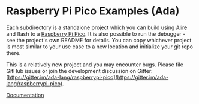 # Raspberry Pi Pico Examples (Ada)

Each subdirectory is a standalone project which you can build using [Alire](https://alire.ada.dev/) and flash to a [Raspberry Pi Pico](https://www.raspberrypi.com/documentation/microcontrollers/pico-series.html). It is also possible to run the debugger - see the project's own README for details. You can copy whichever project is most similar to your use case to a new location and initialize your git repo there.

This is a relatively new project and you may encounter bugs. Please file GitHub issues or join the development discussion on Gitter: [https://gitter.im/ada-lang/raspberrypi-pico](https://gitter.im/ada-lang/raspberrypi-pico).

[Documentation](https://pico-doc.synack.me/)
